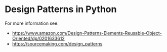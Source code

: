 # Design Patterns in Python

For more information see:
* https://www.amazon.com/Design-Patterns-Elements-Reusable-Object-Oriented/dp/0201633612
* https://sourcemaking.com/design_patterns
